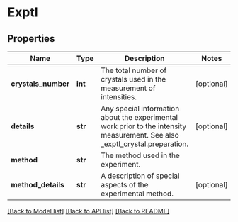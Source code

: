 # Exptl

## Properties
Name | Type | Description | Notes
------------ | ------------- | ------------- | -------------
**crystals_number** | **int** | The total number of crystals used in the  measurement of  intensities. | [optional] 
**details** | **str** | Any special information about the experimental work prior to the  intensity measurement. See also _exptl_crystal.preparation. | [optional] 
**method** | **str** | The method used in the experiment. | 
**method_details** | **str** | A description of special aspects of the experimental method. | [optional] 

[[Back to Model list]](../README.md#documentation-for-models) [[Back to API list]](../README.md#documentation-for-api-endpoints) [[Back to README]](../README.md)

